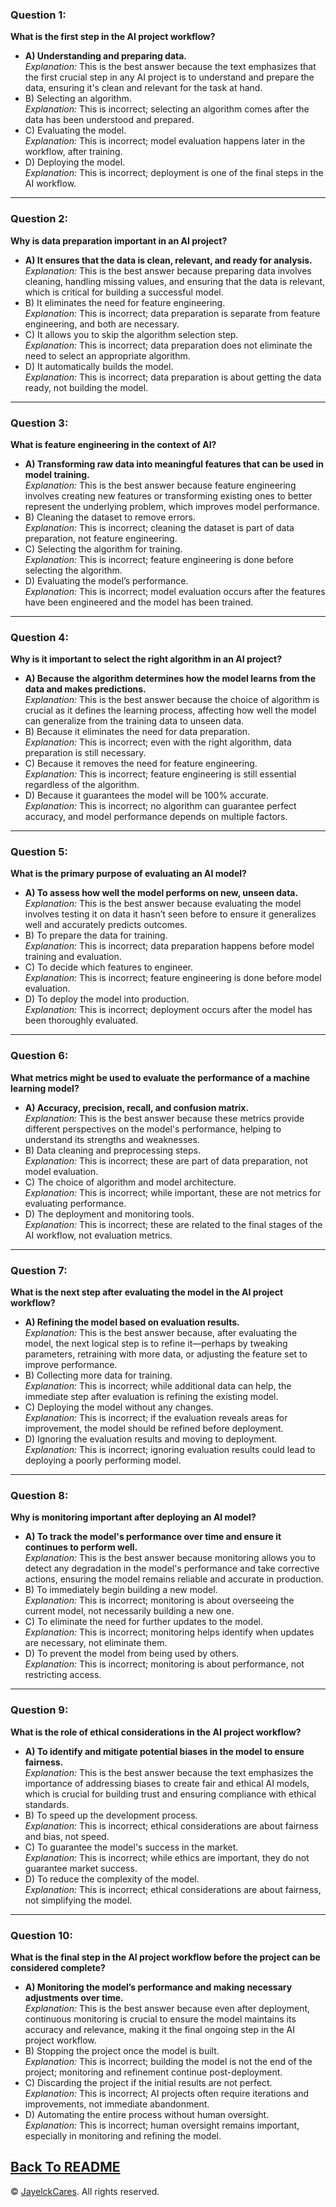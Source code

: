 ### Question 1:
**What is the first step in the AI project workflow?**
- **A) Understanding and preparing data.**  
  *Explanation:* This is the best answer because the text emphasizes that the first crucial step in any AI project is to understand and prepare the data, ensuring it's clean and relevant for the task at hand.
- B) Selecting an algorithm.  
  *Explanation:* This is incorrect; selecting an algorithm comes after the data has been understood and prepared.
- C) Evaluating the model.  
  *Explanation:* This is incorrect; model evaluation happens later in the workflow, after training.
- D) Deploying the model.  
  *Explanation:* This is incorrect; deployment is one of the final steps in the AI workflow.

---

### Question 2:
**Why is data preparation important in an AI project?**
- **A) It ensures that the data is clean, relevant, and ready for analysis.**  
  *Explanation:* This is the best answer because preparing data involves cleaning, handling missing values, and ensuring that the data is relevant, which is critical for building a successful model.
- B) It eliminates the need for feature engineering.  
  *Explanation:* This is incorrect; data preparation is separate from feature engineering, and both are necessary.
- C) It allows you to skip the algorithm selection step.  
  *Explanation:* This is incorrect; data preparation does not eliminate the need to select an appropriate algorithm.
- D) It automatically builds the model.  
  *Explanation:* This is incorrect; data preparation is about getting the data ready, not building the model.

---

### Question 3:
**What is feature engineering in the context of AI?**
- **A) Transforming raw data into meaningful features that can be used in model training.**  
  *Explanation:* This is the best answer because feature engineering involves creating new features or transforming existing ones to better represent the underlying problem, which improves model performance.
- B) Cleaning the dataset to remove errors.  
  *Explanation:* This is incorrect; cleaning the dataset is part of data preparation, not feature engineering.
- C) Selecting the algorithm for training.  
  *Explanation:* This is incorrect; feature engineering is done before selecting the algorithm.
- D) Evaluating the model’s performance.  
  *Explanation:* This is incorrect; model evaluation occurs after the features have been engineered and the model has been trained.

---

### Question 4:
**Why is it important to select the right algorithm in an AI project?**
- **A) Because the algorithm determines how the model learns from the data and makes predictions.**  
  *Explanation:* This is the best answer because the choice of algorithm is crucial as it defines the learning process, affecting how well the model can generalize from the training data to unseen data.
- B) Because it eliminates the need for data preparation.  
  *Explanation:* This is incorrect; even with the right algorithm, data preparation is still necessary.
- C) Because it removes the need for feature engineering.  
  *Explanation:* This is incorrect; feature engineering is still essential regardless of the algorithm.
- D) Because it guarantees the model will be 100% accurate.  
  *Explanation:* This is incorrect; no algorithm can guarantee perfect accuracy, and model performance depends on multiple factors.

---

### Question 5:
**What is the primary purpose of evaluating an AI model?**
- **A) To assess how well the model performs on new, unseen data.**  
  *Explanation:* This is the best answer because evaluating the model involves testing it on data it hasn’t seen before to ensure it generalizes well and accurately predicts outcomes.
- B) To prepare the data for training.  
  *Explanation:* This is incorrect; data preparation happens before model training and evaluation.
- C) To decide which features to engineer.  
  *Explanation:* This is incorrect; feature engineering is done before model evaluation.
- D) To deploy the model into production.  
  *Explanation:* This is incorrect; deployment occurs after the model has been thoroughly evaluated.

---

### Question 6:
**What metrics might be used to evaluate the performance of a machine learning model?**
- **A) Accuracy, precision, recall, and confusion matrix.**  
  *Explanation:* This is the best answer because these metrics provide different perspectives on the model's performance, helping to understand its strengths and weaknesses.
- B) Data cleaning and preprocessing steps.  
  *Explanation:* This is incorrect; these are part of data preparation, not model evaluation.
- C) The choice of algorithm and model architecture.  
  *Explanation:* This is incorrect; while important, these are not metrics for evaluating performance.
- D) The deployment and monitoring tools.  
  *Explanation:* This is incorrect; these are related to the final stages of the AI workflow, not evaluation metrics.

---

### Question 7:
**What is the next step after evaluating the model in the AI project workflow?**
- **A) Refining the model based on evaluation results.**  
  *Explanation:* This is the best answer because, after evaluating the model, the next logical step is to refine it—perhaps by tweaking parameters, retraining with more data, or adjusting the feature set to improve performance.
- B) Collecting more data for training.  
  *Explanation:* This is incorrect; while additional data can help, the immediate step after evaluation is refining the existing model.
- C) Deploying the model without any changes.  
  *Explanation:* This is incorrect; if the evaluation reveals areas for improvement, the model should be refined before deployment.
- D) Ignoring the evaluation results and moving to deployment.  
  *Explanation:* This is incorrect; ignoring evaluation results could lead to deploying a poorly performing model.

---

### Question 8:
**Why is monitoring important after deploying an AI model?**
- **A) To track the model's performance over time and ensure it continues to perform well.**  
  *Explanation:* This is the best answer because monitoring allows you to detect any degradation in the model's performance and take corrective actions, ensuring the model remains reliable and accurate in production.
- B) To immediately begin building a new model.  
  *Explanation:* This is incorrect; monitoring is about overseeing the current model, not necessarily building a new one.
- C) To eliminate the need for further updates to the model.  
  *Explanation:* This is incorrect; monitoring helps identify when updates are necessary, not eliminate them.
- D) To prevent the model from being used by others.  
  *Explanation:* This is incorrect; monitoring is about performance, not restricting access.

---

### Question 9:
**What is the role of ethical considerations in the AI project workflow?**
- **A) To identify and mitigate potential biases in the model to ensure fairness.**  
  *Explanation:* This is the best answer because the text emphasizes the importance of addressing biases to create fair and ethical AI models, which is crucial for building trust and ensuring compliance with ethical standards.
- B) To speed up the development process.  
  *Explanation:* This is incorrect; ethical considerations are about fairness and bias, not speed.
- C) To guarantee the model's success in the market.  
  *Explanation:* This is incorrect; while ethics are important, they do not guarantee market success.
- D) To reduce the complexity of the model.  
  *Explanation:* This is incorrect; ethical considerations are about fairness, not simplifying the model.

---

### Question 10:
**What is the final step in the AI project workflow before the project can be considered complete?**
- **A) Monitoring the model’s performance and making necessary adjustments over time.**  
  *Explanation:* This is the best answer because even after deployment, continuous monitoring is crucial to ensure the model maintains its accuracy and relevance, making it the final ongoing step in the AI project workflow.
- B) Stopping the project once the model is built.  
  *Explanation:* This is incorrect; building the model is not the end of the project; monitoring and refinement continue post-deployment.
- C) Discarding the project if the initial results are not perfect.  
  *Explanation:* This is incorrect; AI projects often require iterations and improvements, not immediate abandonment.
- D) Automating the entire process without human oversight.  
  *Explanation:* This is incorrect; human oversight remains important, especially in monitoring and refining the model.
  
  
<a href="README.md">Back To README</a>
---

© <a href="https://github.com/jclabgit/ai_bootcamp/tree/main">JayelckCares</a>. All rights reserved.
